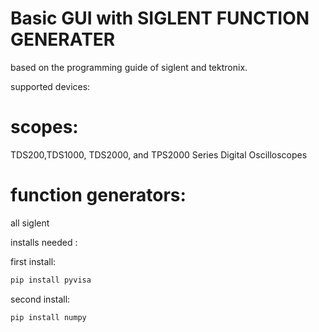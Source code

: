# Basic GUI with SIGLENT FUNCTION GENERATER

based on the programming guide of siglent and tektronix.

supported devices:
# scopes:
TDS200,TDS1000, TDS2000, and TPS2000 Series Digital Oscilloscopes
# function generators: 
all siglent 

installs needed :

first install:
```bash
pip install pyvisa
```
second install:
```bash
pip install numpy 
```

